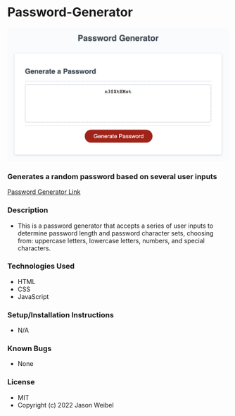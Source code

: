 # Password-Generator

![screenshot](assets/images/Password-Generator-Screenshot.png)

### **Generates a random password based on several user inputs**

[Password Generator Link](https://jweibelbootcamp.github.io/Password-Generator/)

### **Description**
* This is a password generator that accepts a series of user inputs to determine password length and password character sets, choosing from: uppercase letters, lowercase letters, numbers, and special characters. 

### **Technologies Used**
* HTML
* CSS
* JavaScript

### **Setup/Installation Instructions**
* N/A

### **Known Bugs**
* None 

### **License**
* MIT <br />
* Copyright (c) 2022 Jason Weibel

